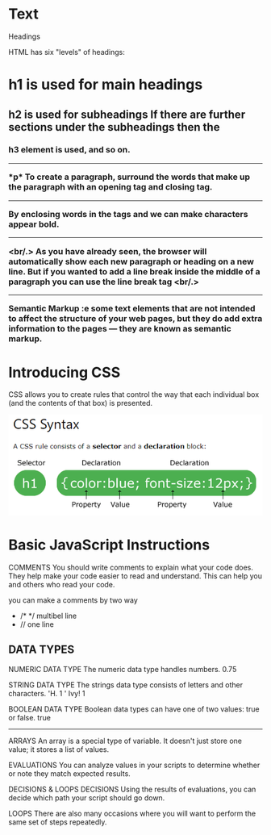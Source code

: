 # Text

Headings

HTML has six "levels" of
headings:

<h1>  h1 is used for main headings
<h2>  h2 is used for subheadings
If there are further sections
under the subheadings then the
<h3>h3  element is used, and so
on.

______________________________________________

<p> *p* To create a paragraph, surround
the words that make up the
paragraph with an opening <p.>
tag and closing </p.> tag.

____________________________________________
<b>
By enclosing words in the tags
<b.> and </b.> we can make
characters appear bold.</b>

_____________________________________________


<br/.>
As you have already seen, the
browser will automatically show
each new paragraph or heading
on a new line. But if you wanted
to add a line break inside the
middle of a paragraph you can
use the line break tag <br/.>

_____________________________________________

Semantic Markup :e some text elements that are not intended to affect the
structure of your web pages, but they do add extra information to the
pages — they are known as semantic markup.

# Introducing CSS

CSS allows you to create rules that control the
way that each individual box (and the contents
of that box) is presented.

![img](../img/css.PNG)


# Basic JavaScript Instructions

COMMENTS
You should write comments to explain what your code does.
They help make your code easier to read and understand.
This can help you and others who read your code. 

you can make a comments by two way 
-   /*        */ multibel line 
-  // one line 

## DATA TYPES

NUMERIC DATA TYPE
The numeric data type handles
numbers.
0.75 

STRING DATA TYPE
The strings data type consists of
letters and other characters.
'H.
1 ' Ivy! 1

BOOLEAN DATA TYPE
Boolean data types can have one
of two values: true or false.
true 

_______________________________________

ARRAYS
An array is a special type of variable. It doesn't
just store one value; it stores a list of values.

EVALUATIONS
You can analyze values in
your scripts to determine
whether or note they
match expected results.

 DECISIONS & LOOPS
DECISIONS
Using the results of
evaluations, you can
decide which path your
script should go down.

LOOPS
There are also many
occasions where you will
want to perform the same
set of steps repeatedly.


